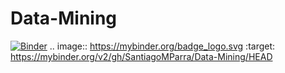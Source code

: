 # Data-Mining
[![Binder](https://mybinder.org/badge_logo.svg)](https://mybinder.org/v2/gh/SantiagoMParra/Data-Mining/HEAD)
.. image:: https://mybinder.org/badge_logo.svg
 :target: https://mybinder.org/v2/gh/SantiagoMParra/Data-Mining/HEAD
